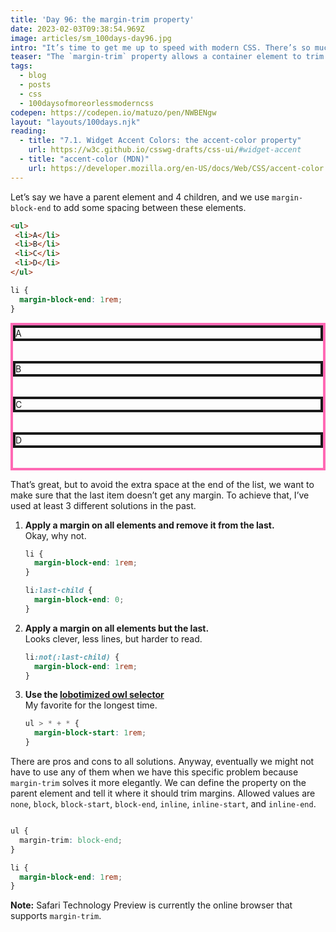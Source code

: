 ```yaml
---
title: 'Day 96: the margin-trim property'
date: 2023-02-03T09:38:54.969Z
image: articles/sm_100days-day96.jpg
intro: "It’s time to get me up to speed with modern CSS. There’s so much new in CSS that I know too little about. To change that I’ve started [#100DaysOfMoreOrLessModernCSS](/blog/2022/100-days-of-more-or-less-modern-css/). Why more or less modern CSS? Because some topics will be about cutting-edge features, while other stuff has been around for quite a while already, but I just have little to no experience with it."
teaser: "The `margin-trim` property allows a container element to trim the margins of its children where they adjoin the container’s edges."
tags:
  - blog
  - posts
  - css
  - 100daysofmoreorlessmoderncss
codepen: https://codepen.io/matuzo/pen/NWBENgw
layout: "layouts/100days.njk"
reading:
  - title: "7.1. Widget Accent Colors: the accent-color property"
    url: https://w3c.github.io/csswg-drafts/css-ui/#widget-accent
  - title: "accent-color (MDN)"
    url: https://developer.mozilla.org/en-US/docs/Web/CSS/accent-color
---
```


Let’s say we have a parent element and 4 children, and we use `margin-block-end` to add some spacing between these elements.

```html
<ul>
 <li>A</li>
 <li>B</li>
 <li>C</li>
 <li>D</li>
</ul>
```

```css
li {
  margin-block-end: 1rem;
}
```

<style>
  [data-sample] ul {
    list-style: none;
    padding: 0;
    margin: 0;
    border: 4px solid hotpink;
  }
  
  [data-sample] li {
    margin-block-start: 0 !important;
    margin-block-end: 2rem;
    border: 4px solid;
  }
  
</style>

<div data-sample="demo">
  <ul>
  <li>A</li>
  <li>B</li>
  <li>C</li>
  <li>D</li>
  </ul>
</div>

That’s great, but to avoid the extra space at the end of the list, we want to make sure that the last item doesn’t get any margin. To achieve that, I’ve used at least 3 different solutions in the past.

1. **Apply a margin on all elements and remove it from the last.**  
  Okay, why not.
    ```css
    li {
      margin-block-end: 1rem;
    }

    li:last-child {
      margin-block-end: 0;
    }
      ```
2. **Apply a margin on all elements but the last.**  
  Looks clever, less lines, but harder to read.
    ```css
    li:not(:last-child) {
      margin-block-end: 1rem;
    }

    ```
2. **Use the [lobotimized owl selector](https://alistapart.com/article/axiomatic-css-and-lobotomized-owls/)**  
  My favorite for the longest time.
    ```css
    ul > * + * {
      margin-block-start: 1rem;
    }
    ```

There are pros and cons to all solutions. Anyway, eventually we might not have to use any of them when we have this specific problem because `margin-trim` solves it more elegantly. We can define the property on the parent element and tell it where it should trim margins. Allowed values are `none`, `block`, `block-start`, `block-end`, `inline`, `inline-start`, and `inline-end`.

```css

ul {
  margin-trim: block-end;
}

li {
  margin-block-end: 1rem;
}
```

<div class="highlight">

**Note:** Safari Technology Preview is currently the online browser that supports `margin-trim`.

</div>
